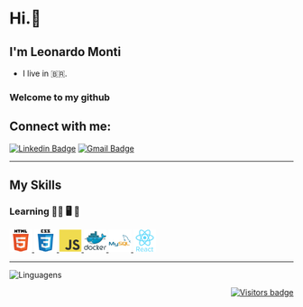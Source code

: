 # Hi.:punch:
## I'm Leonardo Monti
- I live in :brazil:.


### Welcome to my github

## Connect with me:

[![Linkedin Badge](https://img.shields.io/badge/-LeonardoMonti-blue?style=flat-square&logo=Linkedin&logoColor=white&link=https://www.linkedin.com/in/leonardomonti/)](https://www.linkedin.com/in/leonardomonti/)
[![Gmail Badge](https://img.shields.io/badge/-Gmail-c14438?style=flat-square&logo=Gmail&logoColor=white&link=mailto:contatoleomonti@gmail.com)](mailto:contatoleomonti@gmail.com)

----

## My Skills
### Learning 👨‍💻 🖥️ 🔋
  
<p align="left">
    <a href="https://www.w3.org/html/" target="_blank" rel="noreferrer">
    <img src="https://raw.githubusercontent.com/devicons/devicon/master/icons/html5/html5-original-wordmark.svg" alt="html5" width="40" height="40"/> </a>
  <a href="https://www.w3schools.com/css/" target="_blank" rel="noreferrer"> 
    <img src="https://raw.githubusercontent.com/devicons/devicon/master/icons/css3/css3-original-wordmark.svg" alt="css3" width="40" height="40"/> </a> 
  <a href="https://developer.mozilla.org/en-US/docs/Web/JavaScript" target="_blank" rel="noreferrer">
    <img src="https://raw.githubusercontent.com/devicons/devicon/master/icons/javascript/javascript-original.svg" alt="javascript" width="40" height="40"/> </a>
  <a href="https://www.docker.com/" target="_blank" rel="noreferrer"> 
    <img src="https://raw.githubusercontent.com/devicons/devicon/master/icons/docker/docker-original-wordmark.svg" alt="docker" width="40" height="40"/> </a> 
  <a href="https://www.mysql.com/" target="_blank" rel="noreferrer"> 
    <img src="https://raw.githubusercontent.com/devicons/devicon/master/icons/mysql/mysql-original-wordmark.svg" alt="mysql" width="40" height="40"/> </a> 
   <a href="https://reactjs.org/" target="_blank" rel="noreferrer"> 
  <img src="https://raw.githubusercontent.com/devicons/devicon/master/icons/react/react-original-wordmark.svg" alt="react" width="40" height="40"/> </a> 
</p>

----
![Linguagens](https://github-readme-stats.vercel.app/api/top-langs/?username=LeonardoMonti&langs_count=10&count_private=true&theme=tokyonight&layout=compact)

<p align="right">
  <a href="https://badges.pufler.dev">
    <img src="https://badges.pufler.dev/visits/LeonardoMonti/LeonardoMonti" alt="Visitors badge" />
  </a>
</p>

